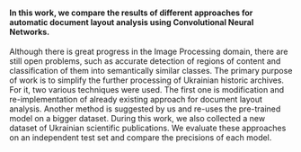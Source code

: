 #### In this work, we compare the results of different approaches for automatic document layout analysis using Convolutional Neural Networks. 
Although there is great progress in the Image Processing domain, there are still open problems, such as accurate detection of regions of content and classification of them into semantically similar classes. The primary purpose of work is to simplify the further processing of Ukrainian historic archives. For it, two various techniques were used. The first one is modification and re-implementation of already existing approach for document layout analysis. Another method is suggested by us and re-uses the pre-trained model on a bigger dataset. During this work, we also collected a new dataset of Ukrainian scientific publications. We evaluate these approaches on an independent test set and compare the precisions of each model.
 
